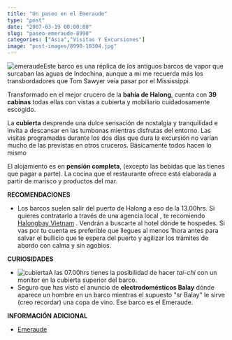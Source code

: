 ```yaml
---
title: "Un paseo en el Emeraude"
type: "post"
date: "2007-03-19 00:00:00"
slug: "paseo-emeraude-8990"
categories: ["Asia","Visitas Y Excursiones"]
image: "post-images/8990-10304.jpg"
---
```


 





 ![emeraude](post-images/8990-10304.jpg "emeraude")Este barco es una réplica de los antiguos barcos de vapor que surcaban las aguas de Indochina, aunque a mi me recuerda más los transbordadores que Tom Sawyer veía pasar por el Mississippi. 

Transformado en el mejor crucero de la **bahía de Halong**, cuenta con **39 cabinas** todas ellas con vistas a cubierta y mobiliario cuidadosamente escogido.

 La **cubierta** desprende una dulce sensación de nostalgia y tranquilidad e invita a descansar en las tumbonas mientras disfrutas del entorno. Las visitas programadas durante los dos días que dura la excursión no varían mucho de las previstas en otros cruceros. Básicamente todos hacen lo mismo 

 

El alojamiento es en **pensión completa**, (excepto las bebidas que las tienes que pagar a parte). La cocina que el restaurante ofrece está elaborada a partir de marisco y productos del mar.

 







**RECOMENDACIONES** 

- Los barcos suelen salir del puerto de Halong a eso de la 13.00hrs. Si quieres contratarlo a través de una agencia local , te recomiendo [Halongbay Vietnam](http://www.halongbay-vietnam.com/) . Vendrán a buscarte al hotel dónde te hospedes. Si vas por tu cuenta es preferible que llegues al menos 1hora antes para salvar el bullicio que te espera del puerto y agilizar los trámites de abordo con calma y sin agobios.

**CURIOSIDADES** 

- ![cubierta](post-images/8990-10308.jpg "cubierta")A las 07.00hrs tienes la posibilidad de hacer *tai-chi* con un monitor en la cubierta superior del barco.
- Seguro que has visto el anuncio de **electrodomésticos Balay** dónde aparece un hombre en un barco mientras el supuesto "sr Balay" le sirve (creo recordar) una copa de vino. Ese barco es el Emeraude.

**INFORMACIÓN ADICIONAL** 

- [Emeraude](http://www.emeraude-cruises.com/ "http://www.emeraude-cruises.com/")
